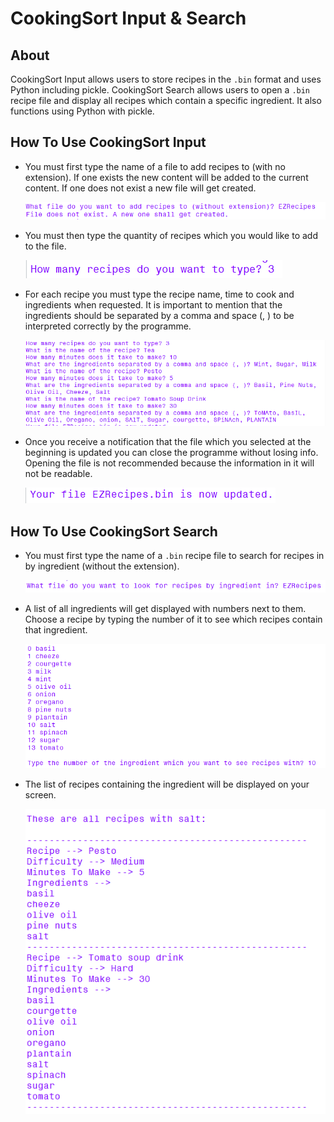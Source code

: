 # CookingSort Input & Search

## About

CookingSort Input allows users to store recipes in the `.bin` format and uses Python including pickle. CookingSort Search allows users to open a `.bin` recipe file and display all recipes which contain a specific ingredient. It also functions using Python with pickle.

## How To Use CookingSort Input

+ You must first type the name of a file to add recipes to (with no extension). If one exists the new content will be added to the current content. If one does not exist a new file will get created.
  
  ![](InputA.png)

+ You must then type the quantity of recipes which you would like to add to the file.

  ![](InputB.png)

+ For each recipe you must type the recipe name, time to cook and ingredients when requested. It is important to mention that the ingredients should be separated by a comma and space (, ) to be interpreted correctly by the programme.

  ![](InputC.png)

+ Once you receive a notification that the file which you selected at the beginning is updated you can close the programme without losing info. Opening the file is not recommended because the information in it will not be readable.

  ![](InputD.png)

## How To Use CookingSort Search

+ You must first type the name of a `.bin` recipe file to search for recipes in by ingredient (without the extension).

  ![](SearchA.png)

+ A list of all ingredients will get displayed with numbers next to them. Choose a recipe by typing the number of it to see which recipes contain that ingredient.

  ![](SearchB.png)

+ The list of recipes containing the ingredient will be displayed on your screen.

  ![](SearchC.png)
